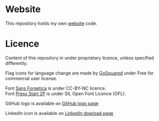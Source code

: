 # Website
This repository holds my own [website](https://www.vincentroth.fr/) code.

# Licence

Content of this repository in under proprietary licence, unless specified differently.

Flag icons for language change are made by [GoSquared](https://www.iconfinder.com/iconsets/flags_gosquared) under Free for commercial user license.

Font [Sans Forgetica](http://sansforgetica.rmit/) is under CC-BY-NC licence.  
Font [Press Start 2P](https://www.fontspace.com/codeman38/press-start-2p) is under SIL Open Font Licence (OFL).

GitHub logo is available on [GitHub logo page](https://github.com/logos)

LinkedIn icon is available on [LinkedIn dowload page](https://brand.linkedin.com/downloads)
